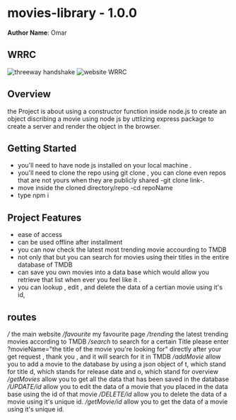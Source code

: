 # movies-library - 1.0.0

**Author Name**: Omar

## WRRC
![threeway handshake](https://upload.wikimedia.org/wikipedia/commons/f/f0/Three-way-handshake-example.gif)
![website WRRC](https://ibb.co/JtbpmCZ)
## Overview
the Project is about using a constructor function inside node.js to create an object discribing a movie using node js by uttlizing express package to create a server and render the object in the browser.
## Getting Started
- you'll need to have node js installed on your local machine .
- you'll need to clone the repo using git clone , you can clone even repos that are not yours when they are publicly shared -git clone link-.
- move inside the cloned directory/repo -cd repoName
- type npm i

## Project Features

* ease of access
* can be used offline after installment
* you can now check the latest most trending movie accourding to TMDB
* not only that but you can search for movies using their titles in the entire database of TMDB
* can save you own movies into a data base which would allow you retrieve that list when ever you feel like it . 
* you can lookup , edit , and delete the data of a certian movie using it's id, 
## routes
*/* the main website
*/favourite* my favourite page
*/trending* the latest trending movies according to TMDB
*/search* to search for a certain Title please enter ?movieName="the title of the movie you're looking for" directly after your get request , thank you  , and it will search for it in TMDB
*/addMovie* allow you to add a movie to the database by using a json object of t, which stand for title d, which stands for release date and o, which stand for overview 
*/getMovies* allow you to get all the data that has been saved in the database
*/UPDATE/id* allow you to edit the data of a movie that you placed in the data base using the id of that movie
*/DELETE/id* allow you to delete the data of a movie using it's unique id.
*/getMovie/id* allow you to get the data of a movie using it's unique id.